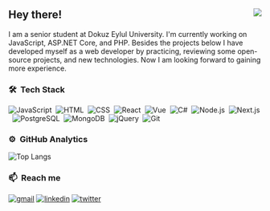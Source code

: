 ## Hey there! <img align="right" src="https://komarev.com/ghpvc/?username=serhatyuna&color=51c2d5">

I am a senior student at Dokuz Eylul University. I'm currently working on JavaScript, ASP.NET Core, and PHP. Besides the projects below I have developed myself as a web developer by practicing, reviewing some open-source projects, and new technologies. Now I am looking forward to gaining more experience.

### 🛠 &nbsp;Tech Stack
![JavaScript](https://img.shields.io/badge/-JavaScript-141a20?style=flat&logo=Javascript&logoColor=FCDC00)&nbsp;
![HTML](https://img.shields.io/badge/-HTML-141a20?style=flat&logo=HTML5)&nbsp;
![CSS](https://img.shields.io/badge/-CSS-141a20?style=flat&logo=CSS3&logoColor=1572B6)&nbsp;
![React](https://img.shields.io/badge/-React-141a20?style=flat&logo=react&logoColor=61DAFB)&nbsp;
![Vue](https://img.shields.io/badge/-Vue-141a20?style=flat&logo=vue.js)&nbsp;
![C#](https://img.shields.io/badge/-C%23-141a20?style=flat&logo=c-sharp&logoColor=239120)&nbsp;
![Node.js](https://img.shields.io/badge/-Node.js-141a20?style=flat&logo=Node.js&logoColor=75AC63)&nbsp;
![Next.js](https://img.shields.io/badge/-Next.js-141a20?style=flat&logo=next.js&logoColor=ffffff)&nbsp;
![PostgreSQL](https://img.shields.io/badge/-PostgreSQL-141a20?style=flat&logo=postgresql&logoColor=336791)&nbsp;
![MongoDB](https://img.shields.io/badge/-MongoDB-141a20?style=flat&logo=Mongodb&logoColor=75AC63)&nbsp;
![jQuery](https://img.shields.io/badge/-jQuery-141a20?style=flat&logo=jquery&logoColor=0769AD)&nbsp;
![Git](https://img.shields.io/badge/-Git-141a20?style=flat&logo=git)&nbsp;

### ⚙️ &nbsp;GitHub Analytics
![Top Langs](https://github-readme-stats.vercel.app/api/top-langs/?username=serhatyuna&layout=compact&theme=radical "Top Langs")

### 📫 &nbsp;Reach me
[![gmail](https://img.shields.io/badge/-serhat.yuna@ceng.deu.edu.tr-D14836?style=flat&logo=Gmail&logoColor=white)](mailto:serhat.yuna@ceng.deu.edu.tr)
[![linkedin](https://img.shields.io/badge/-serhatyuna-0A66C2?style=flat&logo=linkedin&logoColor=white)](https://www.linkedin.com/in/serhatyuna/)
[![twitter](https://img.shields.io/badge/-serhatyuna-1DA1F2?style=flat&logo=twitter&logoColor=white)](https://twitter.com/serhatyuna)
